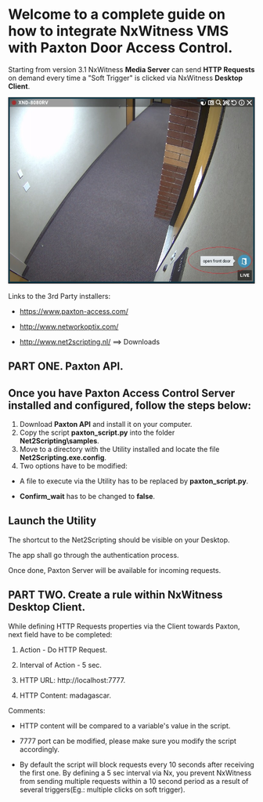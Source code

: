 Welcome to a complete guide on how to integrate NxWitness VMS with Paxton Door Access Control.
==============================================================================================


Starting from version 3.1 NxWitness __Media Server__ can send __HTTP Requests__ on demand every time a "Soft Trigger" is clicked via NxWitness __Desktop Client__.

![alt-text](https://github.com/kolobokzaebok/VMS-plus-DAC/blob/master/ofd.jpg)

Links to the 3rd Party installers:


- https://www.paxton-access.com/


- http://www.networkoptix.com/


- http://www.net2scripting.nl/ ==> Downloads

PART ONE. Paxton API.
---------------------


Once you have Paxton Access Control Server installed and configured, follow the steps below:
--------------------------------------------------------------------------------------------

1. Download __Paxton API__ and install it on your computer.
2. Copy the script __paxton_script.py__ into the folder __Net2Scripting\samples__.
3. Move to a directory with the Utility installed and locate the file __Net2Scripting.exe.config__.
4. Two options have to be modified:


- A file to execute via the Utility has to be replaced by __paxton_script.py__.


- __Confirm_wait__ has to be changed to __false__.

Launch the Utility
------------------

The shortcut to the Net2Scripting should be visible on your Desktop.


The app shall go through the authentication process.


Once done, Paxton Server will be available for incoming requests.


PART TWO. Create a rule within NxWitness Desktop Client.
--------------------------------------------------------


While defining HTTP Requests properties via the Client towards Paxton, next field have to be completed:


1. Action - Do HTTP Request.


2. Interval of Action - 5 sec.


3. HTTP URL: http://localhost:7777.


4. HTTP Content: madagascar.


Comments:


- HTTP content will be compared to a variable's value in the script.


- 7777 port can be modified, please make sure you modify the script accordingly.


- By default the script will block requests every 10 seconds after receiving the first one. By defining a 5 sec interval via Nx, you prevent NxWitness from sending multiple requests
 within a 10 second period as a result of several triggers(Eg.: multiple clicks on soft trigger).
